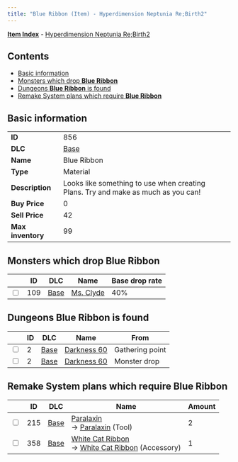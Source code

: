 ```yaml
---
title: "Blue Ribbon (Item) - Hyperdimension Neptunia Re;Birth2"
---
```


[**Item Index**](/neptunia/rb2/item/index.html) - [Hyperdimension Neptunia Re;Birth2](/neptunia/rb2)

## Contents

- [Basic information](#basic-information)
- [Monsters which drop **Blue Ribbon**](#monsters-which-drop-blue-ribbon)
- [Dungeons **Blue Ribbon** is found](#dungeons-blue-ribbon-is-found)
- [Remake System plans which require **Blue Ribbon**](#remake-system-plans-which-require-blue-ribbon)

## Basic information

|   |   |
| -- | -- |
| **ID** | 856 |
| **DLC** | [Base](/neptunia/rb2/dlc/0-base.html) |
| **Name** | Blue Ribbon |
| **Type** | Material |
| **Description** | Looks like something to use when creating Plans. Try and make as much as you can! |
| **Buy Price** | 0 |
| **Sell Price** | 42 |
| **Max inventory** | 99 |

## Monsters which drop **Blue Ribbon**

|    | ID | DLC | Name | Base drop rate |
| -- | -- | --- | ---- | -------------- |
| <input type="checkbox" id="rb2-monster-0-109" class="trackbox" /> | 109 | [Base](/neptunia/rb2/dlc/0-base.html) | [Ms. Clyde](/neptunia/rb2/monster/0-109-ms-clyde.html) | 40% |

## Dungeons **Blue Ribbon** is found

|    | ID | DLC | Name | From |
| -- | -- | --- | ---- | ---- |
| <input type="checkbox" id="rb2-dungeon-0-2" class="trackbox" /> | 2 | [Base](/neptunia/rb2/dlc/0-base.html) | [Darkness 60](/neptunia/rb2/dungeon/0-2-darkness-60.html) | Gathering point |
| <input type="checkbox" id="rb2-dungeon-0-2" class="trackbox" /> | 2 | [Base](/neptunia/rb2/dlc/0-base.html) | [Darkness 60](/neptunia/rb2/dungeon/0-2-darkness-60.html) | Monster drop |

## Remake System plans which require **Blue Ribbon**

|    | ID | DLC | Name | Amount |
| -- | -- | --- | ---- | ------ |
| <input type="checkbox" id="rb2-remake-0-215" class="trackbox" /> | 215 | [Base](/neptunia/rb2/dlc/0-base.html) | [Paralaxin](/neptunia/rb2/remake/0-215-paralaxin.html)<br />→ [Paralaxin](/neptunia/rb2/item/0-20-paralaxin.html) (Tool) | 2 |
| <input type="checkbox" id="rb2-remake-0-358" class="trackbox" /> | 358 | [Base](/neptunia/rb2/dlc/0-base.html) | [White Cat Ribbon](/neptunia/rb2/remake/0-358-white-cat-ribbon.html)<br />→ [White Cat Ribbon](/neptunia/rb2/item/0-2192-white-cat-ribbon.html) (Accessory) | 1 |
